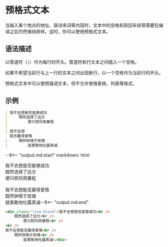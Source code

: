 # 预格式文本

当输入某个地点的地址、唐诗宋词等内容时，文本中的空格和软回车经常需要在编译之后仍然保持原样。这时，你可以使用预格式文本。

## 语法描述

以管道符（`|`）作为每行的开头。管道符和行文本之间插入一个空格。

如果不希望当前行与上一行的文本之间出现断行，以一个空格作为当前行的开头。

预格式文本中可以使用强调文本，但不允许使用表格、列表等格式。

## 示例

```markdown
| 我不去想是否能够成功
|     既然选择了远方
|         便只顾风雨兼程
|
| 我不去想
  能否赢得爱情
|     既然钟情于玫瑰
|         就勇敢地吐露真诚
```

--8<-- "output.md:start"
    markdown: html
  <div class="line-block">我不去想是否能够成功<br />
    既然选择了远方<br />    
        便只顾风雨兼程<br />
<br />
我不去想能否赢得爱情<br />
    既然钟情于玫瑰<br />
        就勇敢地吐露真诚--8<-- "output.md:end"
</div>

```html
<div class="line-block">我不去想是否能够成功<br />
    既然选择了远方<br />    
        便只顾风雨兼程<br />
<br />
我不去想能否赢得爱情<br />
    既然钟情于玫瑰<br />
        就勇敢地吐露真诚</div>
```

